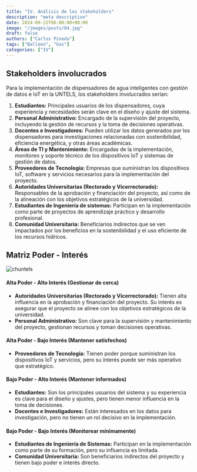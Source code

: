 ```yaml
---
title: "IV. Análisis de los stakeholders"
description: "meta description"
date: 2024-09-22T06:00:00+00:00
image: "/images/posts/04.jpg"
draft: false
authors: ["Carlos Pineda"]
tags: ["Balloon", "Gas"]
categories: ["IV"]
---
```


## Stakeholders involucrados

Para la implementación de dispensadores de agua inteligentes con gestión de datos e IoT en la UNTELS, los stakeholders involucrados serían:

1. **Estudiantes:** Principales usuarios de los dispensadores, cuya experiencia y necesidades serán clave en el diseño y ajuste del sistema.
2. **Personal Administrativo:** Encargado de la supervisión del proyecto, incluyendo la gestión de recursos y la toma de decisiones operativas.
3. **Docentes e Investigadores:** Pueden utilizar los datos generados por los dispensadores para investigaciones relacionadas con sostenibilidad, eficiencia energética, y otras áreas académicas.
4. **Áreas de TI y Mantenimiento:** Encargadas de la implementación, monitoreo y soporte técnico de los dispositivos IoT y sistemas de gestión de datos.
5. **Proveedores de Tecnología:** Empresas que suministran los dispositivos IoT, software y servicios necesarios para la implementación del proyecto.
6. **Autoridades Universitarias (Rectorado y Vicerrectorado):** Responsables de la aprobación y financiación del proyecto, así como de la alineación con los objetivos estratégicos de la universidad.
7. **Estudiantes de Ingeniería de sistemas:** Participan en la implementación como parte de proyectos de aprendizaje práctico y desarrollo profesional.
8. **Comunidad Universitaria:** Beneficiarios indirectos que se ven impactados por los beneficios en la sostenibilidad y el uso eficiente de los recursos hídricos.

## Matriz Poder - Interés

![chuntels](/images/matriz-poder-interes.png)

#### Alta Poder - Alto Interés (Gestionar de cerca)
- **Autoridades Universitarias (Rectorado y Vicerrectorado):** Tienen alta influencia en la aprobación y financiación del proyecto. Su interés es asegurar que el proyecto se alinee con los objetivos estratégicos de la universidad.
- **Personal Administrativo:** Son clave para la supervisión y mantenimiento del proyecto, gestionan recursos y toman decisiones operativas.
#### Alta Poder - Bajo Interés (Mantener satisfechos)
- **Proveedores de Tecnología:** Tienen poder porque suministran los dispositivos IoT y servicios, pero su interés puede ser más operativo que estratégico.
#### Bajo Poder - Alto Interés (Mantener informados)
- **Estudiantes:** Son los principales usuarios del sistema y su experiencia es clave para el diseño y ajustes, pero tienen menor influencia en la toma de decisiones.
- **Docentes e Investigadores:** Están interesados en los datos para investigación, pero no tienen un rol decisivo en la implementación.
#### Bajo Poder - Bajo Interés (Monitorear mínimamente)
- **Estudiantes de Ingeniería de Sistemas:** Participan en la implementación como parte de su formación, pero su influencia es limitada.
- **Comunidad Universitaria:** Son beneficiarios indirectos del proyecto y tienen bajo poder e interés directo.
